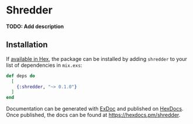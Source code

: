 # Shredder

**TODO: Add description**

## Installation

If [available in Hex](https://hex.pm/docs/publish), the package can be installed
by adding `shredder` to your list of dependencies in `mix.exs`:

```elixir
def deps do
  [
    {:shredder, "~> 0.1.0"}
  ]
end
```

Documentation can be generated with [ExDoc](https://github.com/elixir-lang/ex_doc)
and published on [HexDocs](https://hexdocs.pm). Once published, the docs can
be found at <https://hexdocs.pm/shredder>.

